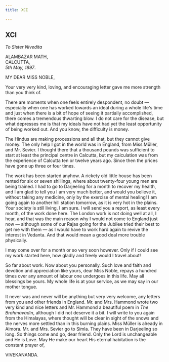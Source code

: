 ```yaml
---
title: XCI

---
```





  

  


## XCI

*To Sister Nivedita*

ALAMBAZAR MATH,  
CALCUTTA,  
*5th May, 1897*.

MY DEAR MISS NOBLE,

Your very very kind, loving, and encouraging letter gave me more
strength than you think of.

There are moments when one feels entirely despondent, no doubt —
especially when one has worked towards an ideal during a whole life's
time and just when there is a bit of hope of seeing it partially
accomplished, there comes a tremendous thwarting blow. I do not care for
the disease, but what depresses me is that my ideals have not had yet
the least opportunity of being worked out. And you know, the difficulty
is money.

The Hindus are making processions and all that, but they cannot give
money. The only help I got in the world was in England, from Miss
Müller, and Mr. Sevier. I thought there that a thousand pounds was
sufficient to start at least the principal centre in Calcutta, but my
calculation was from the experience of Calcutta ten or twelve years ago.
Since then the prices have gone up three or four times.

The work has been started anyhow. A rickety old little house has been
rented for six or seven shillings, where about twenty-four young men are
being trained. I had to go to Darjeeling for a month to recover my
health, and I am glad to tell you I am very much better, and would you
believe it, without taking any medicine, only by the exercise of mental
healing! I am going again to another hill station tomorrow, as it is
very hot in the plains. Your society is still living, I am sure. I will
send you a report, as least every month, of the work done here. The
London work is not doing well at all, I hear, and that was the main
reason why I would not come to England just now — although some of our
Rajas going for the Jubilee tried their best to get me with them — as I
would have to work hard again to revive the interest in Vedanta. And
that would mean a good deal more trouble physically.

I may come over for a month or so very soon however. Only if I could see
my work started here, how gladly and freely would I travel about!

So far about work. Now about you personally. Such love and faith and
devotion and appreciation like yours, dear Miss Noble, repays a hundred
times over any amount of labour one undergoes in this life. May all
blessings be yours. My whole life is at your service, as we may say in
our mother tongue.

It never was and never will be anything but very very welcome, any
letters from you and other friends in England. Mr. and Mrs. Hammond
wrote two very kind and nice letters and Mr. Hammond a beautiful poem in
*The Brahmavadin*, although I did not deserve it a bit. I will write to
you again from the Himalayas, where thought will be clear in sight of
the snows and the nerves more settled than in this burning plains. Miss
Müller is already in Almora. Mr. and Mrs. Sevier go to Simla. They have
been in Darjeeling so long. So things come and go, dear friend. Only the
Lord is unchangeable and He is Love. May He make our heart His eternal
habitation is the constant prayer of,

VIVEKANANDA.


